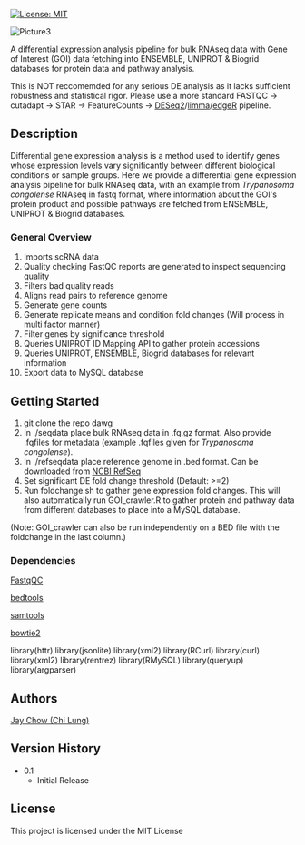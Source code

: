 [![License: MIT](https://img.shields.io/badge/License-MIT-yellow.svg)](https://opensource.org/licenses/MIT)

![Picture3](https://github.com/user-attachments/assets/328450ff-97ba-4669-b497-7e24c4105b03)

A differential expression analysis pipeline for bulk RNAseq data with Gene of Interest (GOI) data fetching into ENSEMBLE, UNIPROT & Biogrid databases for protein data and pathway analysis. 

This is NOT reccomemded for any serious DE analysis as it lacks sufficient robustness and statistical rigor. Please use a more standard FASTQC -> cutadapt -> STAR -> FeatureCounts -> [DESeq2](https://bioconductor.org/packages/release/bioc/html/DESeq2.html)/[limma](https://bioconductor.org/packages/release/bioc/html/limma.html)/[edgeR](https://bioconductor.org/packages/release/bioc/html/edgeR.html) pipeline. 
 
## Description

Differential gene expression analysis is a method used to identify genes whose expression levels vary significantly between different biological conditions or sample groups. Here we provide a differential gene expression analysis pipeline for bulk RNAseq data, with an example from _Trypanosoma congolense_ RNAseq in fastq format, where information about the GOI's protein product and possible pathways are fetched from ENSEMBLE, UNIPROT & Biogrid databases.

### General Overview

1. Imports scRNA data
2. Quality checking FastQC reports are generated to inspect sequencing quality
3. Filters bad quality reads
4. Aligns read pairs to reference genome
5. Generate gene counts
6. Generate replicate means and condition fold changes (Will process in multi factor manner)
7. Filter genes by significance threshold
8. Queries UNIPROT ID Mapping API to gather protein accessions
9. Queries UNIPROT, ENSEMBLE, Biogrid databases for relevant information
10. Export data to MySQL database

## Getting Started

1. git clone the repo dawg
2. In ./seqdata place bulk RNAseq data in .fq.gz format. Also provide .fqfiles for metadata (example .fqfiles given for _Trypanosoma congolense_).
3. In ./refseqdata place reference genome in .bed format. Can be downloaded from [NCBI RefSeq](https://www.ncbi.nlm.nih.gov/refseq/)
4. Set significant DE fold change threshold (Default: >=2)
6. Run foldchange.sh to gather gene expression fold changes. This will also automatically run GOI_crawler.R to gather protein and pathway data from different databases to place into a MySQL database.

(Note: GOI_crawler can also be run independently on a BED file with the foldchange in the last column.)



### Dependencies

[FastqQC](https://github.com/s-andrews/FastQC)

[bedtools](https://github.com/arq5x/bedtools2)

[samtools](https://github.com/samtools/samtools)

[bowtie2](https://github.com/BenLangmead/bowtie2)

library(httr)
library(jsonlite)
library(xml2)
library(RCurl)
library(curl)
library(xml2)
library(rentrez)
library(RMySQL)
library(queryup)
library(argparser)


## Authors

[Jay Chow (Chi Lung)](https://github.com/jaychowcl/benchdeconv/)


## Version History

* 0.1
    * Initial Release

## License

This project is licensed under the MIT License

